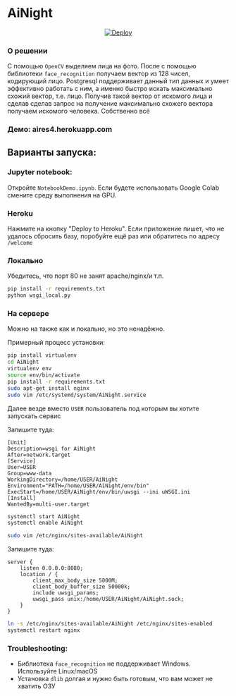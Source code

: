 # AiNight
<p align="center">
<a href="https://heroku.com/deploy?template=https://github.com/deevroman/AiNight" target=”_blank”>
  <img src="https://www.herokucdn.com/deploy/button.svg" alt="Deploy">
</a>
</p>

### О решении

С помощью `OpenCV` выделяем лица на фото. После с помощью библиотеки `face_recognition` получаем вектор из 128 чисел, кодирующий лицо. Postgresql поддерживает данный тип данных и умеет эффективно работать с ним, а именно быстро искать максимально схожий вектор, т.е. лицо. Получив такой вектор от искомого лица и сделав сделав запрос на получение максимально схожего вектора получаем искомого человека. Собственно всё

### Демо: aires4.herokuapp.com 

## Варианты запуска:

### Jupyter notebook:
  Откройте `NotebookDemo.ipynb`. Если будете использовать Google Colab смените среду выполнения на GPU.  

### Heroku
  
  Нажмите на кнопку "Deploy to Heroku". Если приложение пишет, что не удалось сбросить базу, поробуйте ещё раз или обратитесь по адресу `/welcome`
### Локально
  
  Убедитесь, что порт 80 не занят apache/nginx/и т.п.
  
  ```bash
  pip install -r requirements.txt
  python wsgi_local.py  
  ```
  
### На сервере
  
  Можно на также как и локально, но это ненадёжно.
  
  Примерный процесс установки:

  ```bash
  pip install virtualenv
  cd AiNight
  virtualenv env
  source env/bin/activate
  pip install -r requirements.txt
  sudo apt-get install nginx
  sudo vim /etc/systemd/system/AiNight.service
  ```
  Далее везде вместо `USER` пользователь под которым вы хотите запускать сервис
  

  Запишите туда:
  ```
  [Unit]
  Description=wsgi for AiNight
  After=network.target
  [Service]
  User=USER
  Group=www-data
  WorkingDirectory=/home/USER/AiNight
  Environment="PATH=/home/USER/AiNight/env/bin"
  ExecStart=/home/USER/AiNight/env/bin/uwsgi --ini uWSGI.ini
  [Install]
  WantedBy=multi-user.target
  ```
  ```bash
  systemctl start AiNight
  systemctl enable AiNight
  ```
  
  ```bash
  sudo vim /etc/nginx/sites-available/AiNight
  ```
  
Запишите туда:

```
server {
    listen 0.0.0.0:8080;
    location / {
        client_max_body_size 5000M;
        client_body_buffer_size 50000k;
        include uwsgi_params;
        uwsgi_pass unix:/home/USER/AiNight/AiNight.sock;
    }
}
```

```bash
ln -s /etc/nginx/sites-available/AiNight /etc/nginx/sites-enabled
systemctl restart nginx
```

### Troubleshooting:

+ Библиотека `face_recognition` не поддерживает Windows. Используйте Linux/macOS 
+ Установка `dlib` долгая и нужно быть готовым, что вам может не хватить ОЗУ